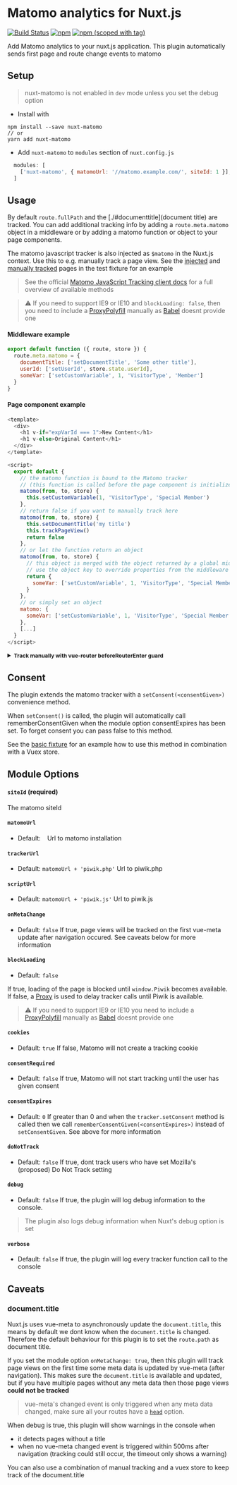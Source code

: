 # Matomo analytics for Nuxt.js
<a href="https://travis-ci.org/pimlie/nuxt-matomo"><img src="https://api.travis-ci.org/pimlie/nuxt-matomo.svg" alt="Build Status"></a>
[![npm](https://img.shields.io/npm/dt/nuxt-matomo.svg?style=flat-square)](https://www.npmjs.com/package/nuxt-matomo)
[![npm (scoped with tag)](https://img.shields.io/npm/v/nuxt-matomo/latest.svg?style=flat-square)](https://www.npmjs.com/package/nuxt-matomo)

Add Matomo analytics to your nuxt.js application. This plugin automatically sends first page and route change events to matomo

## Setup
> nuxt-matomo is not enabled in `dev` mode unless you set the debug option

- Install with 
```
npm install --save nuxt-matomo
// or
yarn add nuxt-matomo
```
- Add `nuxt-matomo` to `modules` section of `nuxt.config.js`
```js
  modules: [
    ['nuxt-matomo', { matomoUrl: '//matomo.example.com/', siteId: 1 }],
  ]
````

## Usage

By default `route.fullPath` and the [./#documenttitle](document title) are tracked. You can add additional tracking info by adding a `route.meta.matomo` object in a middleware or by adding a matomo function or object to your page components.

The matomo javascript tracker is also injected as `$matomo` in the Nuxt.js context. Use this to e.g. manually track a page view. See the [injected](./test/fixtures/basic/pages/injected.vue) and [manually tracked](./test/fixtures/basic/pages/manuallytracked.vue) pages in the test fixture for an example

> See the official [Matomo JavaScript Tracking client docs](https://developer.matomo.org/api-reference/tracking-javascript) for a full overview of available methods

> :warning: If you need to support IE9 or IE10 and `blockLoading: false`, then you need to include a [ProxyPolyfill](https://github.com/GoogleChrome/proxy-polyfill) manually as [Babel](https://babeljs.io/docs/en/learn/#proxies) doesnt provide one

#### Middleware example
```js
export default function ({ route, store }) {
  route.meta.matomo = {
    documentTitle: ['setDocumentTitle', 'Some other title'],
    userId: ['setUserId', store.state.userId],
    someVar: ['setCustomVariable', 1, 'VisitorType', 'Member']
  }
}

```

#### Page component example
```js
<template>
  <div>
    <h1 v-if="expVarId === 1">New Content</h1>
    <h1 v-else>Original Content</h1>
  </div>
</template>

<script>
  export default {
    // the matomo function is bound to the Matomo tracker
    // (this function is called before the page component is initialized)
    matomo(from, to, store) {
      this.setCustomVariable(1, 'VisitorType', 'Special Member')
    },
    // return false if you want to manually track here
    matomo(from, to, store) {
      this.setDocumentTitle('my title')
      this.trackPageView()
      return false
    },
    // or let the function return an object
    matomo(from, to, store) {
      // this object is merged with the object returned by a global middleware,
      // use the object key to override properties from the middleware
      return {
        someVar: ['setCustomVariable', 1, 'VisitorType', 'Special Member']
      }
    },
    // or simply set an object
    matomo: {
      someVar: ['setCustomVariable', 1, 'VisitorType', 'Special Member']
    },
    [...]
  }
</script>
```

<details>
<summary><b style="font-size: .875em">Track manually with vue-router beforeRouterEnter guard</b></summary>

This is overly complicated, you probably shouldnt use this

```js
<template>
  <div>
    <h1>manually tracked</h1>
  </div>
</template>

<script>
export default {
  matomo: false,
  head() {
    return {
      title: this.title
    }
  },
  data() {
    return {
      title: 'manually tracked'
    }
  },
  beforeRouteEnter(to, from, next) {
    next((vm) => {
      vm.$matomo.setDocumentTitle(vm.title)
      vm.$matomo.trackPageView()
    })
  }
}
</script>

```
</details>

## Consent

The plugin extends the matomo tracker with a `setConsent(<consentGiven>)` convenience method. 

When `setConsent()` is called, the plugin will automatically call rememberConsentGiven when the module option consentExpires has been set. To forget consent you can pass false to this method.

See the [basic fixture](./test/fixtures/basic) for an example how to use this method in combination with a Vuex store.

## Module Options

#### `siteId` (required)

The matomo siteId

#### `matomoUrl`

- Default: ` `
Url to matomo installation

#### `trackerUrl`

- Default: `matomoUrl + 'piwik.php'`
Url to piwik.php

#### `scriptUrl`

- Default: `matomoUrl + 'piwik.js'`
Url to piwik.js

#### `onMetaChange`

- Default: `false`
If true, page views will be tracked on the first vue-meta update after navigation occured. See caveats below for more information

#### `blockLoading`

- Default: `false`

If true, loading of the page is blocked until `window.Piwik` becomes available.
If false, a [Proxy](https://developer.mozilla.org/en-US/docs/Web/JavaScript/Reference/Global_Objects/Proxy) is used to delay tracker calls until Piwik is available.

> :warning: If you need to support IE9 or IE10 you need to include a [ProxyPolyfill](https://github.com/GoogleChrome/proxy-polyfill) manually as [Babel](https://babeljs.io/docs/en/learn/#proxies) doesnt provide one

#### `cookies`

- Default: `true`
If false, Matomo will not create a tracking cookie

#### `consentRequired`

- Default: `false`
If true, Matomo will not start tracking until the user has given consent

#### `consentExpires`

- Default: `0`
If greater than 0 and when the `tracker.setConsent` method is called then we call `rememberConsentGiven(<consentExpires>)` instead of `setConsentGiven`. See above for more information

#### `doNotTrack`

- Default: `false`
If true, dont track users who have set Mozilla's (proposed) Do Not Track setting

#### `debug`

- Default: `false`
If true, the plugin will log debug information to the console. 

> The plugin also logs debug information when Nuxt's debug option is set

#### `verbose`

- Default: `false`
If true, the plugin will log every tracker function call to the console

## Caveats

### document.title

Nuxt.js uses vue-meta to asynchronously update the `document.title`, this means by default we dont know when the `document.title` is changed. Therefore the default behaviour for this plugin is to set the `route.path` as document title.

If you set the module option `onMetaChange: true`, then this plugin will track page views on the first time some meta data is updated by vue-meta (after navigation). This makes sure the `document.title` is available and updated, but if you have multiple pages without any meta data then those page views **could not be tracked**

> vue-meta's changed event is only triggered when any meta data changed, make sure all your routes have a [`head`](https://nuxtjs.org/api/pages-head) option.

When debug is true, this plugin will show warnings in the console when
- it detects pages without a title 
- when no vue-meta changed event is triggered within 500ms after navigation (tracking could still occur, the timeout only shows a warning)

You can also use a combination of manual tracking and a vuex store to keep track of the document.title
